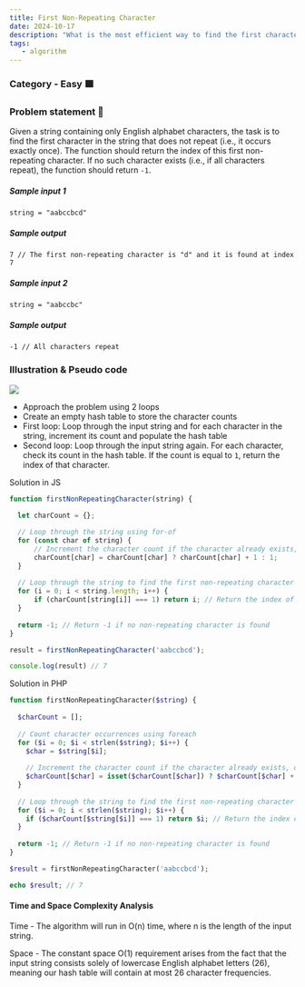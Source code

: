 ```yaml
---
title: First Non-Repeating Character
date: 2024-10-17
description: "What is the most efficient way to find the first character in a string that appears only once in both JavaScript and PHP?"
tags:
   - algorithm
---
```

### Category - Easy 🟩

### Problem statement 🤔

Given a string containing only English alphabet characters, the task is to find the first character in the string that does not repeat (i.e., it occurs exactly once). 
The function should return the index of this first non-repeating character. If no such character exists (i.e., if all characters repeat), the function should return `-1`.


##### Sample input 1
```
string = "aabccbcd"
```
##### Sample output
```
7 // The first non-repeating character is "d" and it is found at index 7
```

##### Sample input 2
```
string = "aabccbc"
```
##### Sample output
```
-1 // All characters repeat
```

### Illustration & Pseudo code
<img src="/blog/images/string/first-non-repeating-character.png">

- Approach the problem using 2 loops
- Create an empty hash table to store the character counts
- First loop: Loop through the input string and for each character in the string, increment its count and populate the hash table
- Second loop: Loop through the input string again. For each character, check its count in the hash table. If the count is equal to `1`, return the index of that character.

Solution in JS

```javascript
function firstNonRepeatingCharacter(string) {
    
  let charCount = {};

  // Loop through the string using for-of 
  for (const char of string) {
      // Increment the character count if the character already exists, otherwise initialize it to 1
      charCount[char] = charCount[char] ? charCount[char] + 1 : 1;
  }
  
  // Loop through the string to find the first non-repeating character
  for (i = 0; i < string.length; i++) {
      if (charCount[string[i]] === 1) return i; // Return the index of the first non-repeating character
  }
  
  return -1; // Return -1 if no non-repeating character is found
}

result = firstNonRepeatingCharacter('aabccbcd');

console.log(result) // 7 
```

Solution in PHP

```php
function firstNonRepeatingCharacter($string) {
    
  $charCount = [];
  
  // Count character occurrences using foreach
  for ($i = 0; $i < strlen($string); $i++) {
    $char = $string[$i];
    
    // Increment the character count if the character already exists, otherwise initialize it to 1
    $charCount[$char] = isset($charCount[$char]) ? $charCount[$char] + 1 : 1;
  }
    
  // Loop through the string to find the first non-repeating character
  for ($i = 0; i < strlen($string); $i++) {
    if ($charCount[$string[$i]] === 1) return $i; // Return the index of the first non-repeating character
  }
  
  return -1; // Return -1 if no non-repeating character is found
}

$result = firstNonRepeatingCharacter('aabccbcd');

echo $result; // 7 
```

#### Time and Space Complexity Analysis
Time - The algorithm will run in O(n) time, where n is the length of the input string.

Space - The constant space O(1) requirement arises from the fact that the input string consists solely of lowercase English alphabet letters (26), 
meaning our hash table will contain at most 26 character frequencies.

